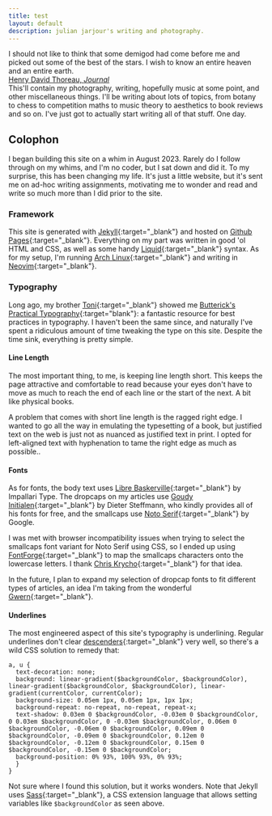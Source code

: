```yaml
---
title: test
layout: default
description: julian jarjour's writing and photography.
---
```

<div class="epigraph">
I should not like to think that some demigod had come before me and picked out some of the best of the stars. I wish to know an entire heaven and an entire earth.
<footer><a class="epigraphcitation" target=_blank href="https://thoreau.library.ucsb.edu/writings_journals_pdfs/TMS20newTR.pdf">Henry David Thoreau, <em>Journal</em></a></footer>
</div>
This'll contain my photography, writing, hopefully music at some point, and other miscellaneous things. I'll be writing about lots of topics, from botany to chess to competition maths to music theory to aesthetics to book reviews and so on. I've just got to actually start writing all of that stuff. One day.

## Colophon
I began building this site on a whim in August 2023. Rarely do I follow through on my whims, and I'm no coder, but I sat down and did it. To my surprise, this has been changing my life. It's just a little website, but it's sent me on ad-hoc writing assignments, motivating me to wonder and read and write so much more than I did prior to the site.
### Framework
This site is generated with [Jekyll](https://jekyllrb.com/){:target="_blank"} and hosted on [Github Pages](https://pages.github.com/){:target="_blank"}. Everything on my part was written in good 'ol HTML and CSS, as well as some handy [Liquid](https://shopify.github.io/liquid/){:target="_blank"} syntax. As for my setup, I'm running [Arch Linux](https://archlinux.org/){:target="_blank"} and writing in [Neovim](https://neovim.io/){:target="_blank"}.
### Typography
Long ago, my brother [Toni](https://www.tonijarjour.com/){:target="_blank"} showed me [Butterick's Practical Typography](https://practicaltypography.com/){:target="blank"}: a fantastic resource for best practices in typography. I haven't been the same since, and naturally I've spent a ridiculous amount of time tweaking the type on this site. Despite the time sink, everything is pretty simple.
#### Line Length
The most important thing, to me, is keeping line length short. This keeps the page attractive and comfortable to read because your eyes don't have to move as much to reach the end of each line or the start of the next. A bit like physical books.

A problem that comes with short line length is the ragged right edge. I wanted to go all the way in emulating the typesetting of a book, but justified text on the web is just not as nuanced as justified text in print. I opted for left-aligned text with hyphenation to tame the right edge as much as possible..
#### Fonts
As for fonts, the body text uses [Libre Baskerville](https://www.impallari.com/revivals/baskerville/){:target="_blank"} by Impallari Type. The dropcaps on my articles use [Goudy Initialen](https://www.1001fonts.com/goudy-initialen-font.html){:target="_blank"} by Dieter Steffmann, who kindly provides all of his fonts for free, and the smallcaps use [Noto Serif](https://fonts.google.com/noto/specimen/Noto+Serif){:target="_blank"} by Google.

I was met with browser incompatibility issues when trying to select the smallcaps font variant for Noto Serif using CSS, so I ended up using [FontForge](https://fontforge.org/en-US/){:target="_blank"} to map the smallcaps characters onto the lowercase letters. I thank [Chris Krycho](https://v4.chriskrycho.com/2015/css-fallback-for-opentype-small-caps.html){:target="_blank"} for that idea.

In the future, I plan to expand my selection of dropcap fonts to fit different types of articles, an idea I'm taking from the wonderful [Gwern](https://gwern.net/dropcap#drop-cap-implementation){:target="_blank"}.
#### Underlines
The most engineered aspect of this site's typography is underlining. Regular underlines don't clear [descenders](https://en.wikipedia.org/wiki/Descender){:target="_blank"} very well, so there's a wild CSS solution to remedy that:
```
a, u {
  text-decoration: none;
  background: linear-gradient($backgroundColor, $backgroundColor), linear-gradient($backgroundColor, $backgroundColor), linear-gradient(currentColor, currentColor);
  background-size: 0.05em 1px, 0.05em 1px, 1px 1px;
  background-repeat: no-repeat, no-repeat, repeat-x;
  text-shadow: 0.03em 0 $backgroundColor, -0.03em 0 $backgroundColor, 0 0.03em $backgroundColor, 0 -0.03em $backgroundColor, 0.06em 0 $backgroundColor, -0.06em 0 $backgroundColor, 0.09em 0 $backgroundColor, -0.09em 0 $backgroundColor, 0.12em 0 $backgroundColor, -0.12em 0 $backgroundColor, 0.15em 0 $backgroundColor, -0.15em 0 $backgroundColor;
  background-position: 0% 93%, 100% 93%, 0% 93%;
  }
}
```
Not sure where I found this solution, but it works wonders. Note that Jekyll uses [Sass](https://sass-lang.com/){:target="_blank"}, a CSS extension language that allows setting variables like `$backgroundColor` as seen above.
